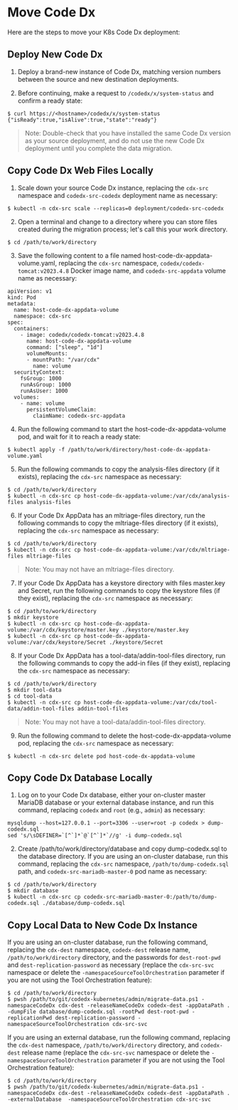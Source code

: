 # Move Code Dx

Here are the steps to move your K8s Code Dx deployment:

## Deploy New Code Dx

1) Deploy a brand-new instance of Code Dx, matching version numbers between the source and new destination deployments.

2) Before continuing, make a request to `/codedx/x/system-status` and confirm a ready state:

```
$ curl https://<hostname>/codedx/x/system-status
{"isReady":true,"isAlive":true,"state":"ready"}
```

>Note: Double-check that you have installed the same Code Dx version as your source deployment, and do not use the new Code Dx deployment until you complete the data migration.

## Copy Code Dx Web Files Locally

1) Scale down your source Code Dx instance, replacing the `cdx-src` namespace and `codedx-src-codedx` deployment name as necessary:

```
$ kubectl -n cdx-src scale --replicas=0 deployment/codedx-src-codedx
```

2) Open a terminal and change to a directory where you can store files created during the migration process; let's call this your work directory.

```
$ cd /path/to/work/directory
```

3) Save the following content to a file named host-code-dx-appdata-volume.yaml, replacing the `cdx-src` namespace, `codedx/codedx-tomcat:v2023.4.8` Docker image name, and `codedx-src-appdata` volume name as necessary:

```
apiVersion: v1
kind: Pod
metadata:
  name: host-code-dx-appdata-volume
  namespace: cdx-src
spec:
  containers:
    - image: codedx/codedx-tomcat:v2023.4.8
      name: host-code-dx-appdata-volume
      command: ["sleep", "1d"]
      volumeMounts:
      - mountPath: "/var/cdx"
        name: volume
  securityContext:
    fsGroup: 1000
    runAsGroup: 1000
    runAsUser: 1000
  volumes:
    - name: volume
      persistentVolumeClaim:
        claimName: codedx-src-appdata
```

4) Run the following command to start the host-code-dx-appdata-volume pod, and wait for it to reach a ready state:

```
$ kubectl apply -f /path/to/work/directory/host-code-dx-appdata-volume.yaml
```

5) Run the following commands to copy the analysis-files directory (if it exists), replacing the `cdx-src` namespace as necessary:

```
$ cd /path/to/work/directory
$ kubectl -n cdx-src cp host-code-dx-appdata-volume:/var/cdx/analysis-files analysis-files
```

6) If your Code Dx AppData has an mltriage-files directory, run the following commands to copy the mltriage-files directory (if it exists), replacing the `cdx-src` namespace as necessary:

```
$ cd /path/to/work/directory
$ kubectl -n cdx-src cp host-code-dx-appdata-volume:/var/cdx/mltriage-files mltriage-files
```

>Note: You may not have an mltriage-files directory.

7) If your Code Dx AppData has a keystore directory with files master.key and Secret, run the following commands to copy the keystore files (if they exist), replacing the `cdx-src` namespace as necessary:

```
$ cd /path/to/work/directory
$ mkdir keystore
$ kubectl -n cdx-src cp host-code-dx-appdata-volume:/var/cdx/keystore/master.key ./keystore/master.key
$ kubectl -n cdx-src cp host-code-dx-appdata-volume:/var/cdx/keystore/Secret ./keystore/Secret
```

8) If your Code Dx AppData has a tool-data/addin-tool-files directory, run the following commands to copy the add-in files (if they exist), replacing the `cdx-src` namespace as necessary:

```
$ cd /path/to/work/directory
$ mkdir tool-data
$ cd tool-data
$ kubectl -n cdx-src cp host-code-dx-appdata-volume:/var/cdx/tool-data/addin-tool-files addin-tool-files
```

>Note: You may not have a tool-data/addin-tool-files directory.

9) Run the following command to delete the host-code-dx-appdata-volume pod, replacing the `cdx-src` namespace as necessary:

```
$ kubectl -n cdx-src delete pod host-code-dx-appdata-volume
```

## Copy Code Dx Database Locally

1) Log on to your Code Dx database, either your on-cluster master MariaDB database or your external database instance, and run this command, replacing `codedx` and `root` (e.g., `admin`) as necessary:

```
mysqldump --host=127.0.0.1 --port=3306 --user=root -p codedx > dump-codedx.sql
sed 's/\sDEFINER=`[^`]*`@`[^`]*`//g' -i dump-codedx.sql
```

2) Create /path/to/work/directory/database and copy dump-codedx.sql to the database directory. If you are using an on-cluster database, run this command, replacing the `cdx-src` namespace, `/path/to/dump-codedx.sql` path, and `codedx-src-mariadb-master-0` pod name as necessary:

```
$ cd /path/to/work/directory
$ mkdir database
$ kubectl -n cdx-src cp codedx-src-mariadb-master-0:/path/to/dump-codedx.sql ./database/dump-codedx.sql
```

## Copy Local Data to New Code Dx Instance

If you are using an on-cluster database, run the following command, replacing the `cdx-dest` namespace, `codedx-dest` release name, `/path/to/work/directory` directory, and the passwords for `dest-root-pwd` and `dest-replication-password` as necessary (replace the `cdx-src-svc` namespace or delete the `-namespaceSourceToolOrchestration` parameter if you are not using the Tool Orchestration feature):

```
$ cd /path/to/work/directory
$ pwsh /path/to/git/codedx-kubernetes/admin/migrate-data.ps1 -namespaceCodeDx cdx-dest -releaseNameCodeDx codedx-dest -appDataPath . -dumpFile database/dump-codedx.sql -rootPwd dest-root-pwd -replicationPwd dest-replication-password -namespaceSourceToolOrchestration cdx-src-svc
```

If you are using an external database, run the following command, replacing the `cdx-dest` namespace, `/path/to/work/directory` directory, and `codedx-dest` release name (replace the `cdx-src-svc` namespace or delete the `-namespaceSourceToolOrchestration` parameter if you are not using the Tool Orchestration feature):

```
$ cd /path/to/work/directory
$ pwsh /path/to/git/codedx-kubernetes/admin/migrate-data.ps1 -namespaceCodeDx cdx-dest -releaseNameCodeDx codedx-dest -appDataPath . -externalDatabase  -namespaceSourceToolOrchestration cdx-src-svc
```
